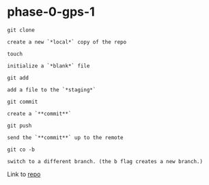 # phase-0-gps-1

`git clone`

    create a new `*local*` copy of the repo

`touch`

    initialize a `*blank*` file

`git add`

    add a file to the `*staging*`

`git commit`

    create a `**commit**`

`git push`

    send the `**commit**` up to the remote

`git co -b`

    switch to a different branch. (the b flag creates a new branch.)

Link to [repo](https://github.com/egermani/phase-0-gps-1)